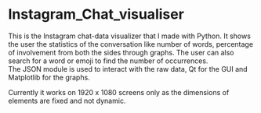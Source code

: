 # Instagram_Chat_visualiser

This is the Instagram chat-data visualizer that I made with Python. 
It shows the user the statistics of the conversation like number of words, percentage of involvement from both the sides through graphs. The user can also search for a word or emoji to find the number of occurrences.  
The JSON module is used to interact with the raw data, Qt for the GUI and Matplotlib for the graphs.

Currently it works on 1920 x 1080 screens only as the dimensions of elements are fixed and not dynamic.
